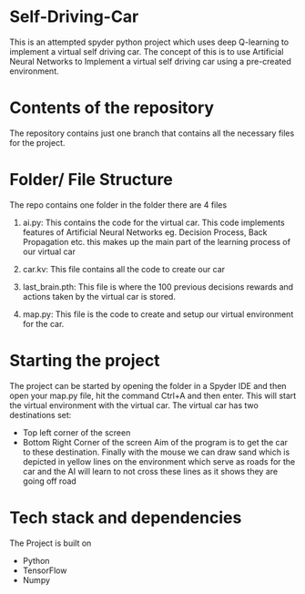 # Self-Driving-Car
This is an attempted spyder python project which uses deep Q-learning to implement a virtual self driving car. 
The concept of this is to use Artificial Neural Networks to Implement a virtual self driving car using a pre-created environment.

# Contents of the repository
The repository contains just one branch that contains all the necessary files for the project.

# Folder/ File Structure
The repo contains one folder in the folder there are 4 files
1. ai.py: This contains the code for the virtual car. This code implements features of Artificial Neural Networks eg. Decision Process, Back Propagation etc. this makes up the main 
  part of the learning process of our virtual car

2. car.kv: This file contains all the code to create our car

3. last_brain.pth: This file is where the 100 previous decisions rewards and actions taken by the virtual car is stored.

4. map.py: This file is the code to create and setup our virtual environment for the car.

# Starting the project

The project can be started by opening the folder in a Spyder IDE and then open your map.py file, hit the command Ctrl+A and then enter.
This will start the virtual environment with the virtual car.
The virtual car has two destinations set:
 - Top left corner of the screen
 - Bottom Right Corner of the screen
 Aim of the program is to get the car to these destination. Finally with the mouse we can draw sand which is depicted in yellow lines on the environment which serve as roads for the car
 and the AI will learn to not cross these lines as it shows they are going off road
 
 # Tech stack and dependencies
 The Project is built on
  - Python
  - TensorFlow
  - Numpy
 
 





